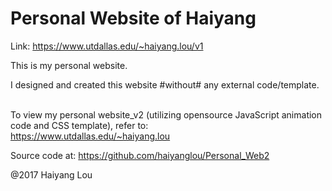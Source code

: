 # Personal Website of Haiyang

Link: https://www.utdallas.edu/~haiyang.lou/v1

This is my personal website.<br />

I designed and created this website #without# any external code/template.<br /><br />

To view my personal website_v2 (utilizing opensource JavaScript animation code and CSS template), refer to: <br />
https://www.utdallas.edu/~haiyang.lou <br />

Source code at: https://github.com/haiyanglou/Personal_Web2 <br />

@2017 Haiyang Lou
